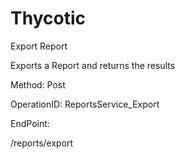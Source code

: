 #     Thycotic


Export Report

Exports a Report and returns the results

Method: Post

OperationID: ReportsService_Export

EndPoint:

/reports/export
